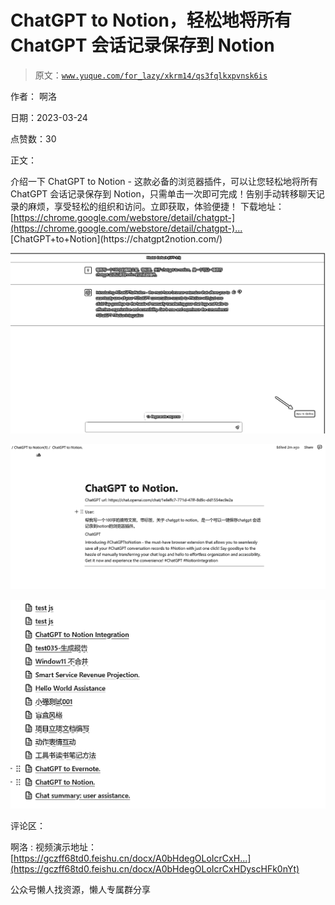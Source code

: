 # ChatGPT to Notion，轻松地将所有 ChatGPT 会话记录保存到 Notion

> 原文：[`www.yuque.com/for_lazy/xkrm14/qs3fqlkxpvnsk6is`](https://www.yuque.com/for_lazy/xkrm14/qs3fqlkxpvnsk6is)



作者： 啊洛



日期：2023-03-24



点赞数：30



正文：



介绍一下 ChatGPT to Notion - 这款必备的浏览器插件，可以让您轻松地将所有 ChatGPT 会话记录保存到 Notion，只需单击一次即可完成！告别手动转移聊天记录的麻烦，享受轻松的组织和访问。立即获取，体验便捷！ 下载地址： [[https://chrome.google.com/webstore/detail/chatgpt-](https://chrome.google.com/webstore/detail/chatgpt-)... ]([https://chrome.google.com/webstore/detail/chatgpt-to-](https://chrome.google.com/webstore/detail/chatgpt-to-)notion/bknieejaaomeegoflpgcckagimnbbgdp)[ChatGPT+to+Notion](https://chatgpt2notion.com/)



![](img/aa0cba4686fdacd94119cd1ad45fc141.png)  

![](img/3bcdb0f5c33905c8a32662be0c0c1480.png)  

![](img/dfcd54ee225284d342625946f0f87605.png)



评论区：



啊洛 : 视频演示地址： [https://gczff68td0.feishu.cn/docx/A0bHdegOLoIcrCxH...](https://gczff68td0.feishu.cn/docx/A0bHdegOLoIcrCxHDyscHFk0nYt)



公众号懒人找资源，懒人专属群分享

